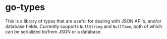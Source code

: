 # go-types


This is a library of types that are useful for dealing with JSON API's, and/or
database fields. Currently supports `NullString` and `NullTime`, both of which
can be serialized to/from JSON or a database.
